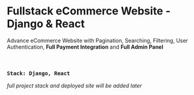 # Fullstack eCommerce Website - Django & React

Advance eCommerce Website with Pagination, Searching, Filtering, User Authentication, <b>Full Payment Integration</b> and <b>Full Admin Panel</b>

<br />

### `Stack: Django, React`

<i>full project stack and deployed site will be added later</i>